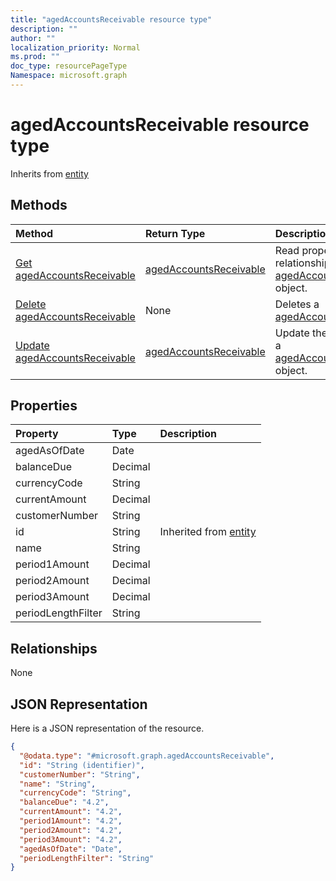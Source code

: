 ```yaml
---
title: "agedAccountsReceivable resource type"
description: ""
author: ""
localization_priority: Normal
ms.prod: ""
doc_type: resourcePageType
Namespace: microsoft.graph
---
```



# agedAccountsReceivable resource type




Inherits from [entity](../resources/entity.md)

## Methods
|Method|Return Type|Description|
|:---|:---|:---|
|[Get agedAccountsReceivable](../api/agedaccountsreceivable-get.md)|[agedAccountsReceivable](../resources/agedAccountsReceivable.md)|Read properties and relationships of the [agedAccountsReceivable](../resources/agedaccountsreceivable.md) object.|
|[Delete agedAccountsReceivable](../api/agedaccountsreceivable-delete.md)|None|Deletes a [agedAccountsReceivable](../resources/agedaccountsreceivable.md).|
|[Update agedAccountsReceivable](../api/agedaccountsreceivable-update.md)|[agedAccountsReceivable](../resources/agedAccountsReceivable.md)|Update the properties of a [agedAccountsReceivable](../resources/agedaccountsreceivable.md) object.|

## Properties
|Property|Type|Description|
|:---|:---|:---|
|agedAsOfDate|Date||
|balanceDue|Decimal||
|currencyCode|String||
|currentAmount|Decimal||
|customerNumber|String||
|id|String| Inherited from [entity](../resources/entity.md)|
|name|String||
|period1Amount|Decimal||
|period2Amount|Decimal||
|period3Amount|Decimal||
|periodLengthFilter|String||

## Relationships
None

## JSON Representation
Here is a JSON representation of the resource.
<!-- {
  "blockType": "resource",
  "keyProperty": "id",
  "@odata.type": "microsoft.graph.agedAccountsReceivable",
  "baseType": "microsoft.graph.entity",
  "openType": false
}
-->
``` json
{
  "@odata.type": "#microsoft.graph.agedAccountsReceivable",
  "id": "String (identifier)",
  "customerNumber": "String",
  "name": "String",
  "currencyCode": "String",
  "balanceDue": "4.2",
  "currentAmount": "4.2",
  "period1Amount": "4.2",
  "period2Amount": "4.2",
  "period3Amount": "4.2",
  "agedAsOfDate": "Date",
  "periodLengthFilter": "String"
}
```

